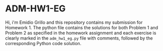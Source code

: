 # ADM-HW1-EG
Hi, i'm Emidio Grillo and this repository contains my submission for Homework 1. The python file contains the solutions for both Problem 1 and Problem 2 as specified in the homework assignment and each exercise is clearly marked in the `adm_hw1_eg.py` file with comments, followed by the corresponding Python code solution.
